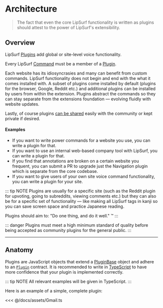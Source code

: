 # Architecture

> The fact that even the core LipSurf functionality is written as plugins should attest to the power of LipSurf's extensibility.

## Overview

LipSurf [Plugins](api-reference/plugin.md) add global or site-level voice functionality.

Every LipSurf [Command](api-reference/command.md) must be a member of a [Plugin](api-reference/plugin.md).


Each website has its idiosyncrasies and many can benefit from custom commands. LipSurf functionality does not begin and end with the what it comes installed with. A subset of plugins come installed by default (plugins for the browser, Google, Reddit etc.) and additional plugins can be installed by users from within the extension. Plugins abstract the commands so they can stay separate from the extensions foundation — evolving fluidly with website updates.

Lastly, of course plugins [can be shared](https://github.com/lipsurf/plugins) easily with the community or kept private if desired.

#### Examples
 * If you want to write power commands for a website you use, you can write a plugin for that.
 * If you want to use an internal web-based company tool with LipSurf, you can write a plugin for that.
 * If you find that annotations are broken on a certain website you frequent, you can submit a PR to upgrade just the Navigation plugin which is separate from the core codebase.
 * If you want to give users of your own site voice command functionality, you can write a plugin for your site.

::: tip NOTE
Plugins are usually for a specific site (such as the Reddit plugin for upvoting, going to subreddits, viewing comments etc.) but they can also be for a specific set of functionality — like making all LipSurf tags in kanji so you can save screen space and practice Japanese reading.

 Plugins should aim to: "Do one thing, and do it well." &trade;
:::

::: danger
Plugins must meet a high minimum standard of quality before being accepted as community plugins for the general public.
:::

---
## Anatomy

Plugins are JavaScript objects that extend a [PluginBase](/api-reference/plugin.md#pluginbase) object and adhere to an [`Plugin`](api-reference/plugin.md) contract. It is recommended to write in [TypeScript](https://www.typescriptlang.org/) to have more confidence that your plugin is implemented correctly.

::: tip NOTE
All relevant examples will be given in TypeScript.
:::

Here is an example of a simple, complete plugin:

<<< @/docs/assets/Gmail.ts

